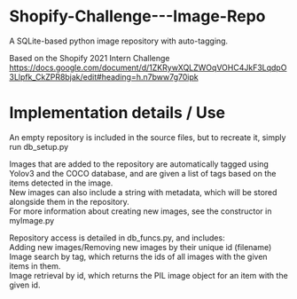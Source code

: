 # Shopify-Challenge---Image-Repo

A SQLite-based python image repository with auto-tagging.

Based on the Shopify 2021 Intern Challenge\
https://docs.google.com/document/d/1ZKRywXQLZWOqVOHC4JkF3LqdpO3Llpfk_CkZPR8bjak/edit#heading=h.n7bww7g70ipk

# Implementation details / Use

An empty repository is included in the source files, but to recreate it, simply run db_setup.py

Images that are added to the repository are automatically tagged using Yolov3 and the COCO database, and are given a list of tags based on the items detected in the image.\
New images can also include a string with metadata, which will be stored alongside them in the repository.\
For more information about creating new images, see the constructor in myImage.py

Repository access is detailed in db_funcs.py, and includes:\
Adding new images/Removing new images by their unique id (filename)\
Image search by tag, which returns the ids of all images with the given items in them.\
Image retrieval by id, which returns the PIL image object for an item with the given id.
